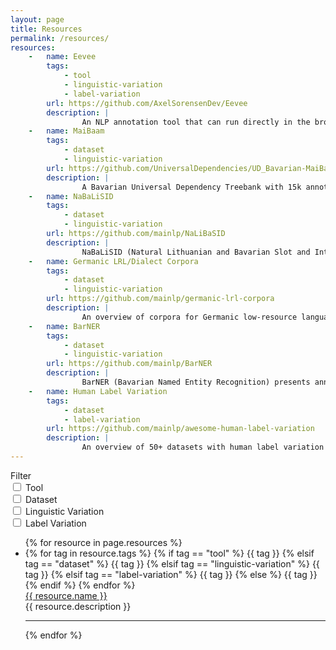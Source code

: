 ```yaml
---
layout: page
title: Resources
permalink: /resources/
resources:
    -   name: Eevee
        tags:
            - tool
            - linguistic-variation
            - label-variation
        url: https://github.com/AxelSorensenDev/Eevee
        description: |
                An NLP annotation tool that can run directly in the browser. It allows for annotation of multiple tasks on a single dataset and supports four task-types: sequence labeling, span labeling, text classification and seq2seq.
    -   name: MaiBaam
        tags:
            - dataset
            - linguistic-variation
        url: https://github.com/UniversalDependencies/UD_Bavarian-MaiBaam
        description: |
                A Bavarian Universal Dependency Treebank with 15k annotated tokens from all Bavarian dialect areas and multiple text genres (wiki, fiction, grammar examples, social, non-fiction).
    -   name: NaBaLiSID
        tags:
            - dataset
            - linguistic-variation
        url: https://github.com/mainlp/NaLiBaSID
        description: |
                NaBaLiSID (Natural Lithuanian and Bavarian Slot and Intent Detection) provides new slot and intent detection evaluation datasets for Bavarian and Lithuanian, combining translations of xSID and MASSIVE with more natural, non-translated utterances.
    -   name: Germanic LRL/Dialect Corpora
        tags:
            - dataset
            - linguistic-variation
        url: https://github.com/mainlp/germanic-lrl-corpora
        description: |
                An overview of corpora for Germanic low-resource languages and dialects, covering >30 languages and >100 corpora.
    -   name: BarNER
        tags:
            - dataset
            - linguistic-variation
        url: https://github.com/mainlp/BarNER
        description: |
                BarNER (Bavarian Named Entity Recognition) presents annotations for named entities in Bavarian wiki and tweet data (161k tokens).
    -   name: Human Label Variation
        tags:
            - dataset
            - label-variation
        url: https://github.com/mainlp/awesome-human-label-variation
        description: |
                An overview of 50+ datasets with human label variation (multiple, un-aggregated annotations per instance) in Natural Language Processing and Computer Vision.
---
```




<div class="grid grid-cols-1 md:grid-cols-6 gap-4">
    <!-- Filters -->
    <div class="col-span-2 text-base text-start order-first md:pb-0 pb-8">
        <div class="gap-2 flex flex-col">
            <div class="text-headings font-semibold">
                Filter
            </div>
            <div class="flex items-center me-4">
                <input onclick="filterResources('tool')" id="tool-checkbox" type="checkbox" value="" class="w-4 h-4 text-amber-700 focus:ring-0 focus:ring-offset-0 bg-gray-100 border-gray-300 rounded">
                <label for="tool-checkbox" class="ms-2 pl-2 text-sm font-medium text-gray-900">Tool</label>
            </div>
            <div class="flex items-center me-4">
                <input onclick="filterResources('dataset')" id="dataset-checkbox" type="checkbox" value="" class="w-4 h-4 text-rose-700 focus:ring-0 focus:ring-offset-0 bg-gray-100 border-gray-300 rounded ">
                <label for="dataset-checkbox" class="ms-2 pl-2 text-sm font-medium text-gray-900 ">Dataset</label>
            </div>
            <div class="flex items-center me-4">
                <input onclick="filterResources('linguistic-variation')" id="linguistic-checkbox" type="checkbox" value="" class="w-4 h-4 text-sky-700 focus:ring-0 focus:ring-offset-0 bg-gray-100 border-gray-300 rounded ">
                <label for="linguistic-checkbox" class="ms-2 pl-2 text-sm font-medium text-gray-900 ">Linguistic Variation</label>
            </div>
            <div class="flex items-center me-4">
                <input onclick="filterResources('label-variation')" id="label-checkbox" type="checkbox" value="" class="w-4 h-4 text-emerald-700 focus:ring-0 focus:ring-offset-0 bg-gray-100 border-gray-300 rounded ">
                <label for="label-checkbox" class="ms-2 pl-2 text-sm font-medium text-gray-900 ">Label Variation</label>
            </div>
        </div>
    </div>
    <!-- Displayed Resources -->
    <div class="col-span-4 text-left">
        <ul id="resourceList" class="">
        {% for resource in page.resources %}
            <li class="resourceItem animate-fade duration-700 pb-8" data-tags="{{ resource.tags | join: ' '}}">
                <div class="resourceTags">
                <!-- bit of a hacky workaround. Might replace this later-->
                    {% for tag in resource.tags  %}
                        {% if tag == "tool" %}
                        <span class="inline-block px-2 py-0.5 mr-2 bg-amber-300 text-amber-800 font-semibold rounded-full text-xs capitalize">{{ tag }}</span>
                        {% elsif tag == "dataset" %}
                        <span class="inline-block px-2 py-0.5 mr-2 bg-rose-300 text-rose-800 font-semibold rounded-full text-xs capitalize">{{ tag }}</span>
                        {% elsif tag == "linguistic-variation" %}
                        <span class="inline-block px-2 py-0.5 mr-2 bg-sky-300 text-sky-800 font-semibold rounded-full text-xs capitalize">{{ tag }}</span>
                        {% elsif tag == "label-variation" %}
                        <span class="inline-block px-2 py-0.5 mr-2 bg-emerald-300 text-emerald-8700 font-semibold rounded-full text-xs capitalize">{{ tag }}</span>
                        {% else %}
                        <span class="inline-block px-2 py-0.5 mr-2 bg-blue-700 text-white font-semibold rounded-full text-xs capitalize">{{ tag }}</span>
                        {% endif %}
                    {% endfor %}
                </div>
                <a href="{{ resource.url }}" class="inline-block">
                    <div class="text-large py-1 font-bold text-heading hover:text-link">
                        {{ resource.name }}
                    </div>
                </a>
                <div class="text-base text-mainText">
                {{ resource.description }}
                </div>
                <a class="pt-1" href="{{resource.url}}">
                    <i class="fas fa-chevron-right cursor-pointer transition-transform transform hover:scale-110 hover:text-link"></i>
                </a>
                <hr class="rounded w-full mt-2 gray-700 bg-gray-600">
            </li>
        {% endfor %}
        </ul>
    </div>
</div>

<script>
let activeFilters = [];

function filterResources(tag) {
    const resourceItems = document.querySelectorAll('.resourceItem');
    const index = activeFilters.indexOf(tag);
    if (index !== -1) {
        activeFilters.splice(index, 1);
    } else {
        activeFilters.push(tag);
    }

    resourceItems.forEach(item => {
        const tags = item.getAttribute('data-tags').split(' ');
        if (activeFilters.length === 0 || tagsContainAllActiveFilters(tags)) {
            item.style.display = 'block';
        } else {
            item.style.display = 'none';
        }
    });
}

function tagsContainAllActiveFilters(tags) {
    return activeFilters.every(filter => tags.includes(filter));
}
</script>